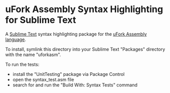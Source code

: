 # uFork Assembly Syntax Highlighting for Sublime Text

A [Sublime Text](https://www.sublimetext.com/) syntax highlighting package for
the [uFork Assembly language](../../docs/asm.md).

To install, symlink this directory into your Sublime Text "Packages" directory
with the name "uforkasm".

To run the tests:
- install the "UnitTesting" package via Package Control
- open the syntax_test.asm file
- search for and run the "Build With: Syntax Tests" command
